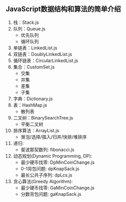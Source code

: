 ## JavaScript数据结构和算法的简单介绍

1. 栈：Stack.js
2. 队列：Queue.js
    - 优先队列
    - 循环队列
3. 单链表：LinkedList.js
4. 双链表：DoublyLinkedList.js
5. 循环链表：CircularLinkedList.js
6. 集合：CustomSet.js
    - 交集
    - 并集
    - 差集
    - 子集
7. 字典：Dictionary.js
8. 表：HashMap.js
    - 散列表
9. 二叉树：BinarySearchTree.js
    - 平衡二叉树
10. 排序算法：ArrayList.js
    - 冒泡/选择/插入/归并/快排/堆排序
11. 递归: 
    - 斐波那契数列: fibonacci.js
12. 动态规划(Dynamic Programming, DP):
    - 最少硬币找零: DpMinCoinChange.js
    - 0-1背包问题: dpKnapSack.js
    - 最长公共子序列: dpLcs.js
13. 贪心算法(Greedy Algorithm):
    - 最少硬币找零: GaMinCoinChange.js
    - 分数背包问题: gaKnapSack.js
